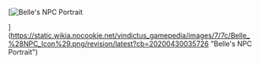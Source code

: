 [![Belle's NPC Portrait](https://static.wikia.nocookie.net/vindictus_gamepedia/images/7/7c/Belle_%28NPC_Icon%29.png/revision/latest/scale-to-width-down/300?cb=20200430035726)

](https://static.wikia.nocookie.net/vindictus_gamepedia/images/7/7c/Belle_%28NPC_Icon%29.png/revision/latest?cb=20200430035726 "Belle's NPC Portrait")